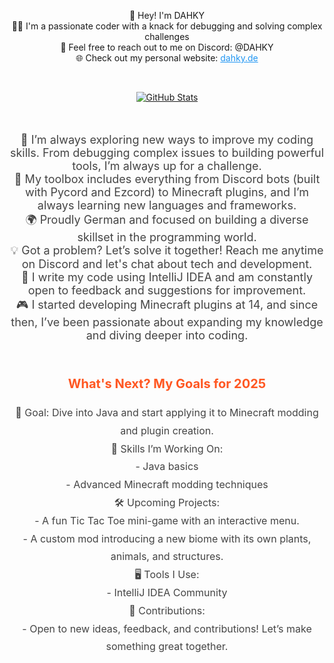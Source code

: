 <p align="center">👋 Hey! I'm DAHKY <br> 
  👨‍💻 I'm a passionate coder with a knack for debugging and solving complex challenges <br> 
  💬 Feel free to reach out to me on Discord: @DAHKY <br> 
  🌐 Check out my personal website: <a href="https://dahky.de" style="color: #2196F3;">dahky.de</a>
</p>

<br>

<p align="center">  
  <a href="https://github.com/DAHKY">
    <img alt="GitHub Stats" src="https://github-readme-streak-stats.herokuapp.com?user=DAHKY&theme=transparent&hide_border=true&border_radius=0"/>
  </a>
</p>

<br>

<p align="center" style="font-size: 18px; color: #444;">
  🚀 I’m always exploring new ways to improve my coding skills. From debugging complex issues to building powerful tools, I’m always up for a challenge. <br>
  🔧 My toolbox includes everything from Discord bots (built with Pycord and Ezcord) to Minecraft plugins, and I’m always learning new languages and frameworks. <br>
  🌍 Proudly German and focused on building a diverse skillset in the programming world. <br>
  💡 Got a problem? Let’s solve it together! Reach me anytime on Discord and let's chat about tech and development. <br>
  👾 I write my code using IntelliJ IDEA and am constantly open to feedback and suggestions for improvement. <br>
  🎮 I started developing Minecraft plugins at 14, and since then, I’ve been passionate about expanding my knowledge and diving deeper into coding. <br>
</p>

<br>

<p align="center" style="font-size: 20px; font-weight: bold; color: #FF5722;">What's Next? My Goals for 2025</p>

<p align="center" style="font-size: 16px; line-height: 1.8; color: #444;">
  🎯 Goal: Dive into Java and start applying it to Minecraft modding and plugin creation. <br>
  🧰 Skills I’m Working On:<br>
  - Java basics <br>
  - Advanced Minecraft modding techniques <br>
  🛠️ Upcoming Projects:<br>
  - A fun Tic Tac Toe mini-game with an interactive menu. <br>
  - A custom mod introducing a new biome with its own plants, animals, and structures. <br>
  🖥️ Tools I Use:<br>
  - IntelliJ IDEA Community <br>
  💬 Contributions: <br>
  - Open to new ideas, feedback, and contributions! Let’s make something great together.
</p>
